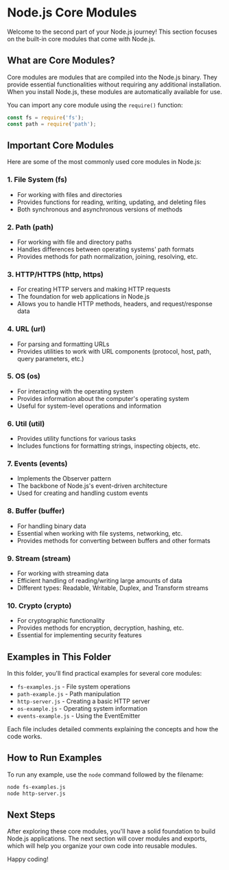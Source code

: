# Node.js Core Modules

Welcome to the second part of your Node.js journey! This section focuses on the built-in core modules that come with Node.js.

## What are Core Modules?

Core modules are modules that are compiled into the Node.js binary. They provide essential functionalities without requiring any additional installation. When you install Node.js, these modules are automatically available for use.

You can import any core module using the `require()` function:

```javascript
const fs = require('fs');
const path = require('path');
```

## Important Core Modules

Here are some of the most commonly used core modules in Node.js:

### 1. File System (fs)
- For working with files and directories
- Provides functions for reading, writing, updating, and deleting files
- Both synchronous and asynchronous versions of methods

### 2. Path (path)
- For working with file and directory paths
- Handles differences between operating systems' path formats
- Provides methods for path normalization, joining, resolving, etc.

### 3. HTTP/HTTPS (http, https)
- For creating HTTP servers and making HTTP requests
- The foundation for web applications in Node.js
- Allows you to handle HTTP methods, headers, and request/response data

### 4. URL (url)
- For parsing and formatting URLs
- Provides utilities to work with URL components (protocol, host, path, query parameters, etc.)

### 5. OS (os)
- For interacting with the operating system
- Provides information about the computer's operating system
- Useful for system-level operations and information

### 6. Util (util)
- Provides utility functions for various tasks
- Includes functions for formatting strings, inspecting objects, etc.

### 7. Events (events)
- Implements the Observer pattern
- The backbone of Node.js's event-driven architecture
- Used for creating and handling custom events

### 8. Buffer (buffer)
- For handling binary data
- Essential when working with file systems, networking, etc.
- Provides methods for converting between buffers and other formats

### 9. Stream (stream)
- For working with streaming data
- Efficient handling of reading/writing large amounts of data
- Different types: Readable, Writable, Duplex, and Transform streams

### 10. Crypto (crypto)
- For cryptographic functionality
- Provides methods for encryption, decryption, hashing, etc.
- Essential for implementing security features

## Examples in This Folder

In this folder, you'll find practical examples for several core modules:

- `fs-examples.js` - File system operations
- `path-example.js` - Path manipulation
- `http-server.js` - Creating a basic HTTP server
- `os-example.js` - Operating system information
- `events-example.js` - Using the EventEmitter

Each file includes detailed comments explaining the concepts and how the code works.

## How to Run Examples

To run any example, use the `node` command followed by the filename:

```bash
node fs-examples.js
node http-server.js
```

## Next Steps

After exploring these core modules, you'll have a solid foundation to build Node.js applications. The next section will cover modules and exports, which will help you organize your own code into reusable modules.

Happy coding!
